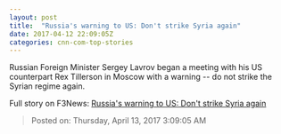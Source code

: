 ```yaml
---
layout: post
title:  "Russia's warning to US: Don't strike Syria again"
date: 2017-04-12 22:09:05Z
categories: cnn-com-top-stories
---
```


Russian Foreign Minister Sergey Lavrov began a meeting with his US counterpart Rex Tillerson in Moscow with a warning -- do not strike the Syrian regime again.


Full story on F3News: [Russia's warning to US: Don't strike Syria again](http://www.f3nws.com/n/kD44fF)

> Posted on: Thursday, April 13, 2017 3:09:05 AM
